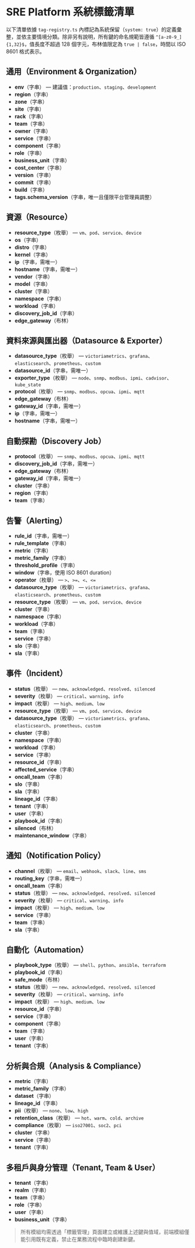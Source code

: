# SRE Platform 系統標籤清單

以下清單依據 `tag-registry.ts` 內標記為系統保留（`system: true`）的定義彙整，並依主要情境分類。除非另有說明，所有鍵的命名規範皆遵循 `^[a-z0-9_]{1,32}$`，值長度不超過 128 個字元，布林值限定為 `true | false`，時間以 ISO 8601 格式表示。

## 通用（Environment & Organization）
- **env**（字串） — 建議值：`production`、`staging`、`development`
- **region**（字串）
- **zone**（字串）
- **site**（字串）
- **rack**（字串）
- **team**（字串）
- **owner**（字串）
- **service**（字串）
- **component**（字串）
- **role**（字串）
- **business_unit**（字串）
- **cost_center**（字串）
- **version**（字串）
- **commit**（字串）
- **build**（字串）
- **tags.schema_version**（字串，唯一且僅限平台管理員調整）

## 資源（Resource）
- **resource_type**（枚舉） — `vm`、`pod`、`service`、`device`
- **os**（字串）
- **distro**（字串）
- **kernel**（字串）
- **ip**（字串，需唯一）
- **hostname**（字串，需唯一）
- **vendor**（字串）
- **model**（字串）
- **cluster**（字串）
- **namespace**（字串）
- **workload**（字串）
- **discovery_job_id**（字串）
- **edge_gateway**（布林）

## 資料來源與匯出器（Datasource & Exporter）
- **datasource_type**（枚舉） — `victoriametrics`、`grafana`、`elasticsearch`、`prometheus`、`custom`
- **datasource_id**（字串，需唯一）
- **exporter_type**（枚舉） — `node`、`snmp`、`modbus`、`ipmi`、`cadvisor`、`kube_state`
- **protocol**（枚舉） — `snmp`、`modbus`、`opcua`、`ipmi`、`mqtt`
- **edge_gateway**（布林）
- **gateway_id**（字串，需唯一）
- **ip**（字串，需唯一）
- **hostname**（字串，需唯一）

## 自動探勘（Discovery Job）
- **protocol**（枚舉） — `snmp`、`modbus`、`opcua`、`ipmi`、`mqtt`
- **discovery_job_id**（字串，需唯一）
- **edge_gateway**（布林）
- **gateway_id**（字串，需唯一）
- **cluster**（字串）
- **region**（字串）
- **team**（字串）

## 告警（Alerting）
- **rule_id**（字串，需唯一）
- **rule_template**（字串）
- **metric**（字串）
- **metric_family**（字串）
- **threshold_profile**（字串）
- **window**（字串，使用 ISO 8601 duration）
- **operator**（枚舉） — `>`、`>=`、`<`、`<=`
- **datasource_type**（枚舉） — `victoriametrics`、`grafana`、`elasticsearch`、`prometheus`、`custom`
- **resource_type**（枚舉） — `vm`、`pod`、`service`、`device`
- **cluster**（字串）
- **namespace**（字串）
- **workload**（字串）
- **team**（字串）
- **service**（字串）
- **slo**（字串）
- **sla**（字串）

## 事件（Incident）
- **status**（枚舉） — `new`、`acknowledged`、`resolved`、`silenced`
- **severity**（枚舉） — `critical`、`warning`、`info`
- **impact**（枚舉） — `high`、`medium`、`low`
- **resource_type**（枚舉） — `vm`、`pod`、`service`、`device`
- **datasource_type**（枚舉） — `victoriametrics`、`grafana`、`elasticsearch`、`prometheus`、`custom`
- **cluster**（字串）
- **namespace**（字串）
- **workload**（字串）
- **service**（字串）
- **resource_id**（字串）
- **affected_service**（字串）
- **oncall_team**（字串）
- **slo**（字串）
- **sla**（字串）
- **lineage_id**（字串）
- **tenant**（字串）
- **user**（字串）
- **playbook_id**（字串）
- **silenced**（布林）
- **maintenance_window**（字串）

## 通知（Notification Policy）
- **channel**（枚舉） — `email`、`webhook`、`slack`、`line`、`sms`
- **routing_key**（字串，需唯一）
- **oncall_team**（字串）
- **status**（枚舉） — `new`、`acknowledged`、`resolved`、`silenced`
- **severity**（枚舉） — `critical`、`warning`、`info`
- **impact**（枚舉） — `high`、`medium`、`low`
- **service**（字串）
- **team**（字串）
- **sla**（字串）

## 自動化（Automation）
- **playbook_type**（枚舉） — `shell`、`python`、`ansible`、`terraform`
- **playbook_id**（字串）
- **safe_mode**（布林）
- **status**（枚舉） — `new`、`acknowledged`、`resolved`、`silenced`
- **severity**（枚舉） — `critical`、`warning`、`info`
- **impact**（枚舉） — `high`、`medium`、`low`
- **resource_id**（字串）
- **service**（字串）
- **component**（字串）
- **team**（字串）
- **user**（字串）
- **tenant**（字串）

## 分析與合規（Analysis & Compliance）
- **metric**（字串）
- **metric_family**（字串）
- **dataset**（字串）
- **lineage_id**（字串）
- **pii**（枚舉） — `none`、`low`、`high`
- **retention_class**（枚舉） — `hot`、`warm`、`cold`、`archive`
- **compliance**（枚舉） — `iso27001`、`soc2`、`pci`
- **cluster**（字串）
- **service**（字串）
- **tenant**（字串）

## 多租戶與身分管理（Tenant, Team & User）
- **tenant**（字串）
- **realm**（字串）
- **team**（字串）
- **role**（字串）
- **user**（字串）
- **business_unit**（字串）

> 所有模組均需透過「標籤管理」頁面建立或維護上述鍵與值域，前端模組僅能引用既有定義，禁止在業務流程中臨時創建新鍵。
